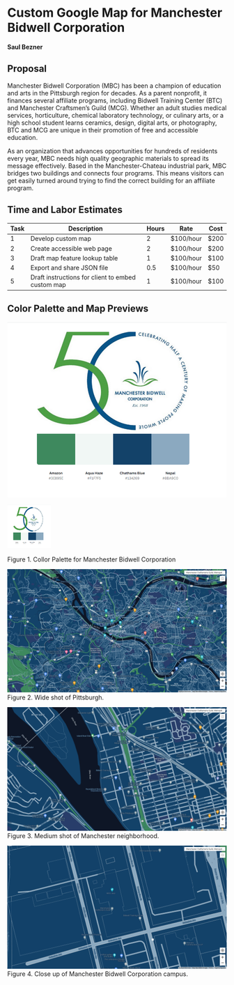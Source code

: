 # Custom Google Map for Manchester Bidwell Corporation
**Saul Bezner**


## Proposal
Manchester Bidwell Corporation (MBC) has been a champion of education and arts in the Pittsburgh region for decades. As a parent nonprofit, it finances several affiliate programs, including Bidwell Training Center (BTC) and Manchester Craftsmen’s Guild (MCG). Whether an adult studies medical services, horticulture, chemical laboratory technology, or culinary arts, or a high school student learns ceramics, design, digital arts, or photography, BTC and MCG are unique in their promotion of free and accessible education.

As an organization that advances opportunities for hundreds of residents every year, MBC needs high quality geographic materials to spread its message effectively. Based in the Manchester-Chateau industrial park, MBC bridges two buildings and connects four programs. This means visitors can get easily turned around trying to find the correct building for an affiliate program.

## Time and Labor Estimates

| **Task** | **Description** | **Hours** | **Rate** | **Cost** |
| -------- | --------------- | --------- | -------- | -------- |
| 1 | Develop custom map | 2 | $100/hour | $200 |
| 2 | Create accessible web page | 2 | $100/hour | $200 |
| 3 | Draft map feature lookup table | 1 | $100/hour | $100 |
| 4 | Export and share JSON file | 0.5 | $100/hour | $50 | 
| 5 | Draft instructions for client to embed custom map | 1 | $100/hour | $100 |

## Color Palette and Map Previews
![Figure1](Figure1ColorPalette.png)

<img src="Figure1ColorPalette.png" width="100" height="100">

Figure 1. Collor Palette for Manchester Bidwell Corporation

![Figure2](Figure2Wide.png)
Figure 2. Wide shot of Pittsburgh.

![Figure3](Figure3Medium.png)
Figure 3. Medium shot of Manchester neighborhood.

![Figure4](Figure4Close.png)
Figure 4. Close up of Manchester Bidwell Corporation campus.
